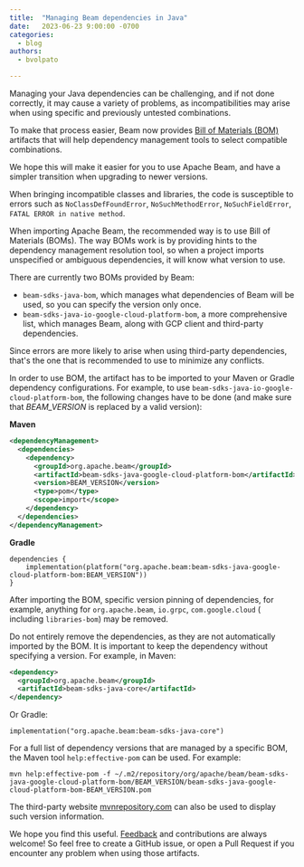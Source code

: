 ```yaml
---
title:  "Managing Beam dependencies in Java"
date:   2023-06-23 9:00:00 -0700
categories:
  - blog
authors:
  - bvolpato

---
```

<!--
Licensed under the Apache License, Version 2.0 (the "License");
you may not use this file except in compliance with the License.
You may obtain a copy of the License at

http://www.apache.org/licenses/LICENSE-2.0

Unless required by applicable law or agreed to in writing, software
distributed under the License is distributed on an "AS IS" BASIS,
WITHOUT WARRANTIES OR CONDITIONS OF ANY KIND, either express or implied.
See the License for the specific language governing permissions and
limitations under the License.
-->

Managing your Java dependencies can be challenging, and if not done correctly,
it may cause a variety of problems, as incompatibilities may arise when using
specific and previously untested combinations.

To make that process easier, Beam now
provides [Bill of Materials (BOM)](https://maven.apache.org/guides/introduction/introduction-to-dependency-mechanism.html#bill-of-materials-bom-poms)
artifacts that will help dependency management tools to select compatible
combinations.

We hope this will make it easier for you to use Apache Beam, and have a simpler
transition when upgrading to newer versions.

<!--more-->

When bringing incompatible classes and libraries, the code is susceptible to
errors such
as `NoClassDefFoundError`, `NoSuchMethodError`, `NoSuchFieldError`, `FATAL ERROR in native method`.

When importing Apache Beam, the recommended way is to use Bill of Materials
(BOMs). The way BOMs work is by providing hints to the dependency management
resolution tool, so when a project imports unspecified or ambiguous dependencies,
it will know what version to use.

There are currently two BOMs provided by Beam:

- `beam-sdks-java-bom`, which manages what dependencies of Beam will be used, so
  you can specify the version only once.
- `beam-sdks-java-io-google-cloud-platform-bom`, a more comprehensive list,
  which manages Beam, along with GCP client and third-party dependencies.

Since errors are more likely to arise when using third-party dependencies,
that's the one that is recommended to use to minimize any conflicts.

In order to use BOM, the artifact has to be imported to your Maven or Gradle
dependency configurations. For example, to
use `beam-sdks-java-io-google-cloud-platform-bom`,
the following changes have to be done (and make sure that _BEAM_VERSION_ is
replaced by a valid version):

**Maven**

```xml
<dependencyManagement>
  <dependencies>
    <dependency>
      <groupId>org.apache.beam</groupId>
      <artifactId>beam-sdks-java-google-cloud-platform-bom</artifactId>
      <version>BEAM_VERSION</version>
      <type>pom</type>
      <scope>import</scope>
    </dependency>
  </dependencies>
</dependencyManagement>
```

**Gradle**

```
dependencies {
    implementation(platform("org.apache.beam:beam-sdks-java-google-cloud-platform-bom:BEAM_VERSION"))
}
```

After importing the BOM, specific version pinning of dependencies, for example,
anything for `org.apache.beam`, `io.grpc`, `com.google.cloud` (
including `libraries-bom`) may be removed.

Do not entirely remove the dependencies, as they are not automatically imported
by the BOM. It is important to keep the dependency without specifying a version.
For example, in Maven:

```xml
<dependency>
  <groupId>org.apache.beam</groupId>
  <artifactId>beam-sdks-java-core</artifactId>
</dependency>
```

Or Gradle:

```
implementation("org.apache.beam:beam-sdks-java-core")
```

For a full list of dependency versions that are managed by a specific BOM, the
Maven tool `help:effective-pom` can be used. For example:

```shell
mvn help:effective-pom -f ~/.m2/repository/org/apache/beam/beam-sdks-java-google-cloud-platform-bom/BEAM_VERSION/beam-sdks-java-google-cloud-platform-bom-BEAM_VERSION.pom
```

The third-party
website [mvnrepository.com](https://mvnrepository.com/artifact/org.apache.beam/beam-sdks-java-google-cloud-platform-bom/)
can also be used to display such version information.

We hope you find this
useful. [Feedback](https://beam.apache.org/community/contact-us/) and
contributions are always welcome! So feel free to create a GitHub issue, or open
a Pull Request if you encounter any problem when using those artifacts.
